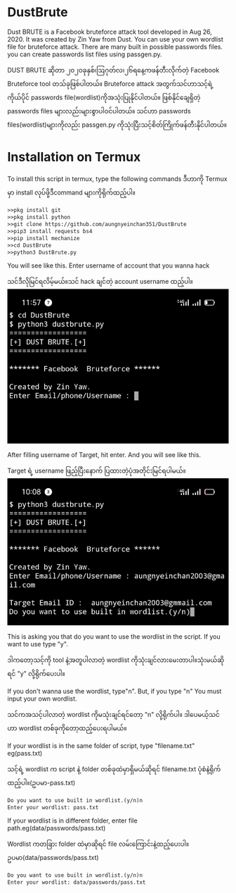 # DustBrute
Dust BRUTE is a Facebook bruteforce attack tool developed in Aug 26, 2020. It was created by Zin Yaw from Dust. 
You can use your own wordlist file for bruteforce attack.
There are many built in possible passwords files.
you can create passwords list files using passgen.py.

DUST BRUTE ဆိုတာ ၂၀၂၀ခုနှစ်၊ဩဂုတ်လ၊၂၆ရနေ့ကဖန်တီးလိုက်တဲ့ Facebook Bruteforce tool တသ်ခုဖြစ်ပါတယ်။
Bruteforce attack အတွက်သင်ဟာသင့်ရဲ့ကိုယ်ပိုင် passwords file(wordlist)ကိုအသုံးပြုနိုင်ပါတယ်။
ဖြစ်နိုင်ချေရှိတဲ့ passwords files များလည်းများစွာပါဝင်ပါတယ်။
သင်ဟာ passwords files(wordlist)များကိုလည်း passgen.py ကိုသုံးပြီးသင့်စိတ်ကြိုက်ဖန်တီးနိုင်ပါတယ်။

# Installation on Termux
To install this script in termux, type the following commands
ဒီဟာကို Termux မှာ install လုပ်ဖို့ဒီcommand များကိုရိုက်ထည့်ပါ။
```
>>pkg install git
>>pkg install python
>>git clone https://github.com/aungnyeinchan351/DustBrute
>>pip3 install requests bs4
>>pip install mechanize
>>cd DustBrute
>>python3 DustBrute.py
```
You will see like this. Enter username of account that you wanna hack

သင်ဒီလိုမြင်ရလိမ့်မယ်။သင် hack ချင်တဲ့ account username ထည့်ပါ။
![Capture 1](https://github.com/aungnyeinchan351/DustBrute/blob/master/IMG_20200828_115844.jpg)

After filling username of Target, hit enter. And you will see like this.

Target ရဲ့ username ဖြည့်ပြီးနောက် ပြထားတဲ့ပုံအတိုင်းမြင်ရပါမယ်။
![Capture 2](https://github.com/aungnyeinchan351/DustBrute/blob/master/IMG_20200828_100833.jpg)

This is asking you that do you want to use the wordlist in the script.
If you want to use type "y".

ဒါကတော့သင့်ကို tool နဲ့အတူပါလာတဲ့ wordlist ကိုသုံးချင်လားမေးတာပါ။သုံးမယ်ဆိုရင် "y" လို့ရိုက်ပေးပါ။

If you don't wanna use the wordlist, type"n". But, if you type "n" 
You must input your own wordlist.

သင်ကအသင့်ပါလာတဲ့ wordlist ကိုမသုံးချင်ရင်‌‌တော့ "n" လို့ရိုက်ပါ။
ဒါပေမယ့်သင်ဟာ wordlist တစ်ခုကိုတော့ထည့်ပေးရပါမယ်။

If your wordlist is in the same folder of script, type "filename.txt" eg(pass.txt)

သင့်ရဲ့ wordlist က script နဲ့ folder တစ်ခုထဲမှာရှိမယ်ဆိုရင် filename.txt ပုံစံနဲ့ရိုက်ထည့်ပါ။(ဥပမာ-pass.txt)

```
Do you want to use built in wordlist.(y/n)n
Enter your wordlist: pass.txt
```
If your wordlist is in different folder, enter file path.eg(data/passwords/pass.txt)

Wordlist ကတခြား folder ထဲမှာဆိုရင် file လမ်းကြောင်းနဲ့ထည့်ပေးပါ။ ဥပမာ(data/passwords/pass.txt)
```
Do you want to use built in wordlist.(y/n)n
Enter your wordlist: data/passwords/pass.txt
```
